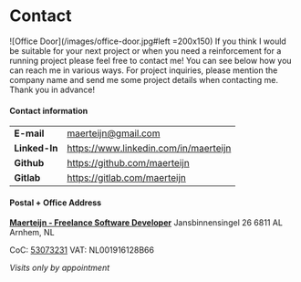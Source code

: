 # Contact

![Office Door](/images/office-door.jpg#left =200x150) If you think I would be suitable for your next project or when you need a reinforcement for a running project please feel free to contact me! You can see below how you can reach me in various ways. For project inquiries, please mention the company name and send me some project details when contacting me. Thank you in advance!

#### Contact information
|                       |                                        |
| --------------------- | -------------------------------------- |
| **E-mail**            | maerteijn@gmail.com                    |
| **Linked-In**         | https://www.linkedin.com/in/maerteijn  |
| **Github**            | https://github.com/maerteijn           |
| **Gitlab**            | https://gitlab.com/maerteijn           |


####  Postal + Office Address
[**Maerteijn - Freelance Software Developer**](https://goo.gl/maps/Pr3t1pmqjMt9Y3gaA)
Jansbinnensingel 26
6811 AL
Arnhem, NL

CoC: [53073231](https://www.kvk.nl/zoeken/?source=all&q=maerteijn)
VAT: NL001916128B66

*Visits only by appointment*